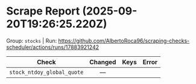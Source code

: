 # Scrape Report (2025-09-20T19:26:25.220Z)

Group: `stocks`  |  Run: https://github.com/AlbertoRoca96/scraping-checks-scheduler/actions/runs/17883921242

| Check | Changed | Keys | Error |
|---|:---:|:--|:--|
| `stock_ntdoy_global_quote` | — |  |  |
